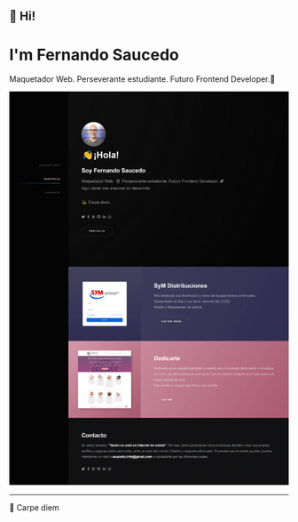 ## 👋 Hi!

# I'm Fernando Saucedo

Maquetador Web. Perseverante estudiante. Futuro Frontend Developer.🚀 

![hi](./src/images/site.png "Hi-web-site")

---

💪 Carpe diem
